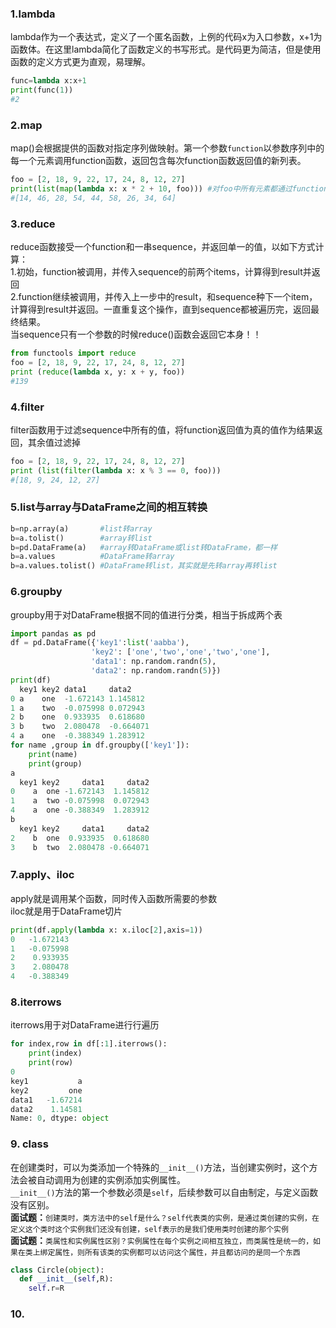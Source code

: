 ### 1.lambda
lambda作为一个表达式，定义了一个匿名函数，上例的代码x为入口参数，x+1为函数体。在这里lambda简化了函数定义的书写形式。是代码更为简洁，但是使用函数的定义方式更为直观，易理解。
```Python
func=lambda x:x+1
print(func(1))
#2
```
### 2.map
map()会根据提供的函数对指定序列做映射。第一个参数`function`以参数序列中的每一个元素调用function函数，返回包含每次function函数返回值的新列表。
```Python
foo = [2, 18, 9, 22, 17, 24, 8, 12, 27]
print(list(map(lambda x: x * 2 + 10, foo))) #对foo中所有元素都通过function函数后获得结果，就是一个映射关系
#[14, 46, 28, 54, 44, 58, 26, 34, 64]
```
### 3.reduce
reduce函数接受一个function和一串sequence，并返回单一的值，以如下方式计算：  
1.初始，function被调用，并传入sequence的前两个items，计算得到result并返回  
2.function继续被调用，并传入上一步中的result，和sequence种下一个item，计算得到result并返回。一直重复这个操作，直到sequence都被遍历完，返回最终结果。  
当sequence只有一个参数的时候reduce()函数会返回它本身！！
```Python
from functools import reduce
foo = [2, 18, 9, 22, 17, 24, 8, 12, 27]
print (reduce(lambda x, y: x + y, foo))
#139
```
### 4.filter
filter函数用于过滤sequence中所有的值，将function返回值为真的值作为结果返回，其余值过滤掉
```Python
foo = [2, 18, 9, 22, 17, 24, 8, 12, 27]
print (list(filter(lambda x: x % 3 == 0, foo)))
#[18, 9, 24, 12, 27]
```
### 5.list与array与DataFrame之间的相互转换
```Python
b=np.array(a)       #list转array
b=a.tolist()        #array转list
b=pd.DataFrame(a)   #array转DataFrame或list转DataFrame，都一样
b=a.values          #DataFrame转array
b=a.values.tolist() #DataFrame转list，其实就是先转array再转list
```
### 6.groupby
groupby用于对DataFrame根据不同的值进行分类，相当于拆成两个表
```Python
import pandas as pd
df = pd.DataFrame({'key1':list('aabba'),
                  'key2': ['one','two','one','two','one'],
                  'data1': np.random.randn(5),
                  'data2': np.random.randn(5)})
print(df)
  key1 key2 data1     data2
0 a    one  -1.672143 1.145812
1 a    two  -0.075998 0.072943
2 b    one  0.933935  0.618680
3 b    two  2.080478  -0.664071
4 a    one  -0.388349 1.283912
for name ,group in df.groupby(['key1']):
    print(name)
    print(group)
a
  key1 key2     data1     data2
0    a  one -1.672143  1.145812
1    a  two -0.075998  0.072943
4    a  one -0.388349  1.283912
b
  key1 key2     data1     data2
2    b  one  0.933935  0.618680
3    b  two  2.080478 -0.664071
```
### 7.apply、iloc
apply就是调用某个函数，同时传入函数所需要的参数  
iloc就是用于DataFrame切片
```Python
print(df.apply(lambda x: x.iloc[2],axis=1))
0   -1.672143
1   -0.075998
2    0.933935
3    2.080478
4   -0.388349
```
### 8.iterrows
iterrows用于对DataFrame进行行遍历
```Python
for index,row in df[:1].iterrows():
    print(index)
    print(row)
0
key1           a
key2         one
data1   -1.67214
data2    1.14581
Name: 0, dtype: object
```
### 9. class
在创建类时，可以为类添加一个特殊的`__init__()`方法，当创建实例时，这个方法会被自动调用为创建的实例添加实例属性。  
`__init__()`方法的第一个参数必须是`self`，后续参数可以自由制定，与定义函数没有区别。  
__面试题：__`创建类时，类方法中的self是什么？self代表类的实例，是通过类创建的实例，在定义这个类时这个实例我们还没有创建，self表示的是我们使用类时创建的那个实例`  
__面试题：__`类属性和实例属性区别？实例属性在每个实例之间相互独立，而类属性是统一的，如果在类上绑定属性，则所有该类的实例都可以访问这个属性，并且都访问的是同一个东西`
```Python
class Circle(object):
  def __init__(self,R):
    self.r=R

```

### 10.
